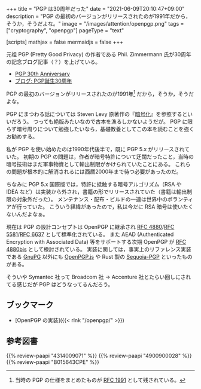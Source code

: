 +++
title = "PGP は30周年だった"
date =  "2021-06-09T20:10:47+09:00"
description = "PGP の最初のバージョンがリリースされたのが1991年だから，そうか，そうだよな。"
image = "/images/attention/openpgp.png"
tags = ["cryptography", "openpgp"]
pageType = "text"

[scripts]
  mathjax = false
  mermaidjs = false
+++

元祖 PGP (Pretty Good Privacy) の作者である Phil. Zimmermann 氏が30周年の記念ブログ記事（？）を上げている。

- [PGP 30th Anniversary](https://philzimmermann.com/EN/essays/PGP_30th/)
- [ブログ: PGP誕生30周年](https://okuranagaimo.blogspot.com/2021/06/pgp30.html)

PGP の最初のバージョンがリリースされたのが1991年[^rfc1991] だから，そうか，そうだよな。

[^rfc1991]: 当時の PGP の仕様をまとめたものが [RFC 1991] として残されている。

PGP にまつわる話については Steven Levy 原著作の『[暗号化](https://www.amazon.co.jp/dp/4314009071?tag=baldandersinf-22&linkCode=ogi&th=1&psc=1)』を参照するといいだろう。
つっても絶版みたいなので古本を漁るしかないようだが。
PGP に限らず暗号周りについて勉強したいなら，基礎教養としてこの本を読むことを強くお勧めする。

私が PGP を使い始めたのは1990年代後半で，既に PGP 5.x がリリースされていた。
初期の PGP の問題は，作者が暗号特許について迂闊だったこと，当時の暗号技術はまだ軍事物資として輸出制限がかけられていたことにある。
これらの問題が根本的に解消されるには西暦2000年まで待つ必要があったのだ。

ちなみに PGP 5.x 国際版では，特許に抵触する暗号アルゴリズム（RSA や IDEA など）は実装から外され，書籍の形でリリースされていた（書籍は輸出制限の対象外だった）。
メンテナンス・配布・ビルドの一連は世界中のボランティアが行っていた。
こういう経緯があったので，私は今だに RSA 暗号は使いたくないんだよなぁ。

現在は PGP の設計コンセプトは OpenPGP に継承され [RFC 4880]/[RFC 5581]/[RFC 6637] として標準化されている。
また AEAD (Authenticated Encryption with Associated Data) 等をサポートする次期 OpenPGP が [RFC 4880bis] として検討されている。
実装に関しては，事実上のリファレンス実装である [GnuPG](https://gnupg.org/ "The GNU Privacy Guard") 以外にも [OpenPGP.js](http://openpgpjs.org/ "OpenPGP.js | OpenPGP JavaScript Implementation") や Rust 製の [Sequoia-PGP](https://sequoia-pgp.org/) といったものがある。

そういや Symantec 社って Broadcom 社 → Accenture 社とたらい回しにされてる感じだが PGP はどうなってるんだろう。

## ブックマーク

- [OpenPGP の実装]({{< rlnk "/openpgp/" >}})

[RFC 1847]: https://tools.ietf.org/html/rfc1847 "RFC 1847 - Security Multiparts for MIME: Multipart/Signed and Multipart/Encrypted"
[RFC 1991]: https://tools.ietf.org/html/rfc1991 "RFC 1991 - PGP Message Exchange Formats"
[RFC 2015]: https://tools.ietf.org/html/rfc2015 "RFC 2015 - MIME Security with Pretty Good Privacy (PGP)"
[RFC 2440]: https://tools.ietf.org/html/rfc2440 "RFC 2440 - OpenPGP Message Format"
[RFC 3156]: https://tools.ietf.org/html/rfc3156 "RFC 3156 - MIME Security with OpenPGP"
[RFC 4880]: https://tools.ietf.org/html/rfc4880 "RFC 4880 - OpenPGP Message Format"
[RFC 5581]: https://tools.ietf.org/html/rfc5581 "RFC 5581 - The Camellia Cipher in OpenPGP"
[RFC 6637]: https://tools.ietf.org/html/rfc6637 "RFC 6637 - Elliptic Curve Cryptography (ECC) in OpenPGP"
[RFC 4880bis]: https://datatracker.ietf.org/doc/draft-ietf-openpgp-rfc4880bis/ "draft-ietf-openpgp-rfc4880bis - OpenPGP Message Format"

## 参考図書

{{% review-paapi "4314009071" %}} <!-- 暗号化 プライバシーを救った反乱者たち -->
{{% review-paapi "4900900028" %}} <!-- PGP―暗号メールと電子署名 -->
{{% review-paapi "B015643CPE" %}} <!-- 暗号技術入門 第3版 -->
